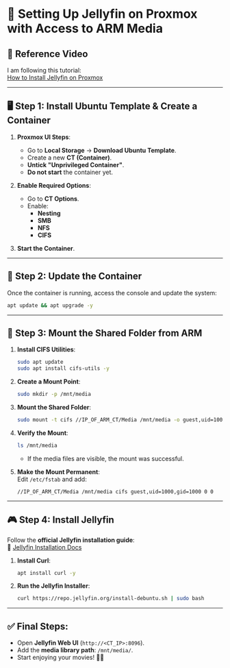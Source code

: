 # 📌 Setting Up Jellyfin on Proxmox with Access to ARM Media

## 🎥 Reference Video
I am following this tutorial:  
[How to Install Jellyfin on Proxmox](https://www.youtube.com/watch?v=FtvobJjptbs&t=7s)

---

## 🖥️ Step 1: Install Ubuntu Template & Create a Container

1. **Proxmox UI Steps**:
   - Go to **Local Storage** → **Download Ubuntu Template**.
   - Create a new **CT (Container)**.
   - **Untick "Unprivileged Container"**.
   - **Do not start** the container yet.

2. **Enable Required Options**:
   - Go to **CT Options**.
   - Enable:
     - **Nesting**
     - **SMB**
     - **NFS**
     - **CIFS**

3. **Start the Container**.

---

## 🛀 Step 2: Update the Container

Once the container is running, access the console and update the system:

```bash
apt update && apt upgrade -y
```

---

## 📁 Step 3: Mount the Shared Folder from ARM

1. **Install CIFS Utilities**:
   ```bash
   sudo apt update
   sudo apt install cifs-utils -y
   ```

2. **Create a Mount Point**:
   ```bash
   sudo mkdir -p /mnt/media
   ```

3. **Mount the Shared Folder**:
   ```bash
   sudo mount -t cifs //IP_OF_ARM_CT/Media /mnt/media -o guest,uid=1000,gid=1000
   ```

4. **Verify the Mount**:
   ```bash
   ls /mnt/media
   ```
   - If the media files are visible, the mount was successful.

5. **Make the Mount Permanent**:  
   Edit `/etc/fstab` and add:
   ```
   //IP_OF_ARM_CT/Media /mnt/media cifs guest,uid=1000,gid=1000 0 0
   ```

---

## 🎮 Step 4: Install Jellyfin

Follow the **official Jellyfin installation guide**:  
🔗 [Jellyfin Installation Docs](https://jellyfin.org/docs/general/installation/linux)

1. **Install Curl**:
   ```bash
   apt install curl -y
   ```

2. **Run the Jellyfin Installer**:
   ```bash
   curl https://repo.jellyfin.org/install-debuntu.sh | sudo bash
   ```

---

## ✅ Final Steps:
- Open **Jellyfin Web UI** (`http://<CT_IP>:8096`).
- Add the **media library path**: `/mnt/media/`.
- Start enjoying your movies! 🎥🍿



